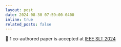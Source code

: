 ```yaml
---
layout: post
date: 2024-08-30 07:59:00-0400
inline: true
related_posts: false
---
```


:scroll: 1 co-authored paper is accepted at [IEEE SLT 2024](https://2024.ieeeslt.org)